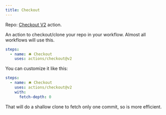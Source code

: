 ```yaml
---
title: Checkout
---
```


Repo: [Checkout V2](https://github.com/actions/checkout) action.

An action to checkout/clone your repo in your workflow. Almost all workflows will use this.

```yaml
steps:
  - name: 🛎 Checkout
    uses: actions/checkout@v2
```

You can customize it like this:

```yaml
steps:
  - name: 🛎 Checkout
    uses: actions/checkout@v2
    with:
      fetch-depth: 0
```

That will do a shallow clone to fetch only one commit, so is more efficient.
